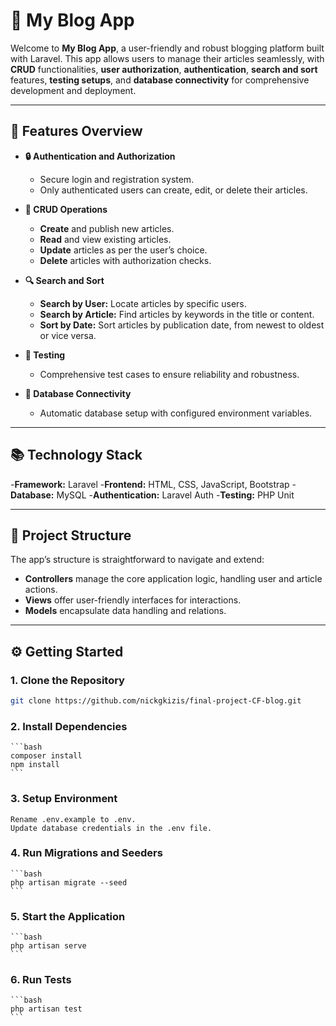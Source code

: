 # 📓 **My Blog App**

Welcome to **My Blog App**, a user-friendly and robust blogging platform built with Laravel. This app allows users to manage their articles seamlessly, with **CRUD** functionalities, **user authorization**, **authentication**, **search and sort** features, **testing setups**, and **database connectivity** for comprehensive development and deployment.

---

## 🚀 **Features Overview**

- **🔒 Authentication and Authorization**
  - Secure login and registration system.
  - Only authenticated users can create, edit, or delete their articles.

- **📝 CRUD Operations**
  - **Create** and publish new articles.
  - **Read** and view existing articles.
  - **Update** articles as per the user’s choice.
  - **Delete** articles with authorization checks.

- **🔍 Search and Sort**
  - **Search by User:** Locate articles by specific users.
  - **Search by Article:** Find articles by keywords in the title or content.
  - **Sort by Date:** Sort articles by publication date, from newest to oldest or vice versa.

- **🧪 Testing**
  - Comprehensive test cases to ensure reliability and robustness.

- **🔗 Database Connectivity**
  - Automatic database setup with configured environment variables.

---

## 📚 **Technology Stack**
-**Framework:** Laravel
-**Frontend:** HTML, CSS, JavaScript, Bootstrap
-**Database:** MySQL
-**Authentication:** Laravel Auth
-**Testing:** PHP Unit

---

## 📂 **Project Structure**

The app’s structure is straightforward to navigate and extend:

- **Controllers** manage the core application logic, handling user and article actions.
- **Views** offer user-friendly interfaces for interactions.
- **Models** encapsulate data handling and relations.

---

## ⚙️ **Getting Started**

### 1. **Clone the Repository**
   ```bash
   git clone https://github.com/nickgkizis/final-project-CF-blog.git
   ```
### 2. **Install Dependencies**
    ```bash
    composer install
    npm install
    ```
### 3. **Setup Environment**
    Rename .env.example to .env.
    Update database credentials in the .env file.
### 4. **Run Migrations and Seeders**
    ```bash
    php artisan migrate --seed
    ```
### 5. **Start the Application**
    ```bash
    php artisan serve
    ```
### 6. **Run Tests**
    ```bash
    php artisan test
    ```
